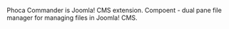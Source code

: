 Phoca Commander is Joomla! CMS extension. Compoent - dual pane file manager for managing files in Joomla! CMS.